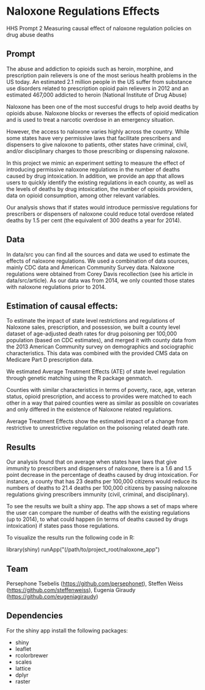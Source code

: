 # Naloxone Regulations Effects

HHS Prompt 2
Measuring causal effect of naloxone regulation policies on drug abuse deaths

## Prompt

The abuse and addiction to opioids such as heroin, morphine, and prescription pain relievers is one of the most serious health problems in the US today. An estimated 2.1 million people in the US suffer from substance use disorders related to prescription opioid pain relievers in 2012 and an estimated 467,000 addicted to heroin (National Institute of Drug Abuse)

Naloxone has been one of the most succesful drugs to help avoid deaths by opioids abuse. Naloxone blocks or reverses the effects of opioid medication and is used to treat a narcotic overdose in an emergency situation.

However, the access to naloxone varies highly across the country. While some states have very permissive laws that facilitate prescribers and dispensers to give naloxone to patients, other states have criminal, civil, and/or disciplinary charges to those prescribing or dispensing naloxone.

In this project we mimic an experiment setting to measure the effect of introducing permissive naloxone regulations in the number of deaths caused by drug intoxication. In addition, we provide an app that allows users to quickly identify the existing regulations in each county, as well as the levels of deaths by drug intoxication, the number of opioids providers, data on opioid consumption, among other relevant variables.

Our analysis shows that if states would introduce permissive regulations for prescribers or dispensers of naloxone could reduce total overdose related deaths by 1.5 per cent (the equivalent of 300 deaths a year for 2014).

## Data
In data/src you can find all the sources and data we used to estimate the effects of naloxone regulations. 
We used a combination of data sources, mainly CDC data and American Community Survey data.
Naloxone regulations were obtained from Corey Davis recollection (see his article in data/src/article). As our data was from 2014, we only counted those states with naloxone regulations prior to 2014.

## Estimation of causal effects:
To estimate the impact of state level restrictions and regulations of Naloxone sales, prescription, and possession, we built a county level dataset of age-adjusted death rates for drug poisoning per 100,000 population (based on CDC estimates), and merged it with county data from the 2013 American Community survey on demographics and sociographic characteristics. This data was combined with the provided CMS data on Medicare Part D prescription data.

We estimated Average Treatment Effects (ATE) of state level regulation through genetic matching using the R package genmatch.

Counties with similar characteristics in terms of poverty, race, age, veteran status, opioid prescription, and access to provides were matched to each other in a way that paired counties were as similar as possible on covariates and only differed in the existence of Naloxone related regulations.

Average Treatment Effects show the estimated impact of a change from restrictive to unrestrictive regulation on the poisoning related death rate.

## Results
Our analysis found that on average when states have laws that give immunity to prescribers and dispensers of naloxone, there is a 1.6 and 1.5 point decrease in the percentage of deaths caused by drug intoxication. For instance, a county that has 23 deaths per 100,000 citizens would reduce its numbers of deaths to 21.4 deaths per 100,000 citizens by passing naloxone regulations giving prescribers immunity (civil, criminal, and disciplinary).

To see the results we built a shiny app. The app shows a set of maps where the user can compare the number of deaths with the existing regulations (up to 2014), to what could happen (in terms of deaths caused by drugs intoxication) if states pass those regulations.

To visualize the results run the following code in R:

library(shiny)
runApp("(/path/to/project_root/naloxone_app")

## Team
Persephone Tsebelis (https://github.com/persephonet), Steffen Weiss (https://github.com/steffenweiss), Eugenia Giraudy (https://github.com/eugeniagiraudy)

## Dependencies
For the shiny app install the following packages:
  - shiny
  - leaflet
  - rcolorbrewer
  - scales
  - lattice
  - dplyr
  - raster


